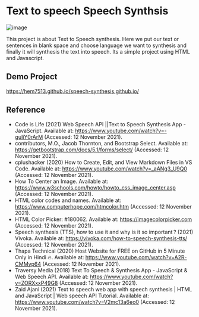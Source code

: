 # Text to speech Speech Synthsis

![image](https://user-images.githubusercontent.com/91752852/141448078-972e1c81-4bf0-441a-a081-6a02f8d4d6eb.png)

This project is about Text to Speech synthesis. Here we put our text or sentences in blank space and choose  language we want to synthesis and finally it will synthesis the text into speech. Its a simple project using HTML and Javascript.




  ## Demo Project 
  https://hem7513.github.io/speech-synthesis.github.io/

  
## Reference
* Code is Life (2021) Web Speech API ||Text to Speech Synthesis App - JavaScript. Available at: https://www.youtube.com/watch?v=-guIiY0rArM (Accessed: 12 November 2021).
* contributors, M.O., Jacob Thornton, and Bootstrap Select. Available at: https://getbootstrap.com/docs/5.1/forms/select/ (Accessed: 12 November 2021).
* cplushacker (2020) How to Create, Edit, and View Markdown Files in VS Code. Available at: https://www.youtube.com/watch?v=_aANg3_U9Q0 (Accessed: 12 November 2021).
* How To Center an Image. Available at: https://www.w3schools.com/howto/howto_css_image_center.asp (Accessed: 12 November 2021).
* HTML color codes and names. Available at: https://www.computerhope.com/htmcolor.htm (Accessed: 12 November 2021).
* HTML Color Picker: #180062. Available at: https://imagecolorpicker.com (Accessed: 12 November 2021).
* Speech synthesis (TTS), how to use it and why is it so important ? (2021) Vivoka. Available at: https://vivoka.com/how-to-speech-synthesis-tts/ (Accessed: 12 November 2021).
* Thapa Technical (2020) Host Website for FREE on GitHub in 5 Minute Only in Hindi 🔥. Available at: https://www.youtube.com/watch?v=A2R-CMMyp64 (Accessed: 12 November 2021).
* Traversy Media (2018) Text To Speech & Synthesis App - JavaScript & Web Speech API. Available at: https://www.youtube.com/watch?v=ZORXxxP49G8 (Accessed: 12 November 2021).
* Zaid Ajani (2021) Text to speech web app with speech synthesis | HTML and JavaScript |  Web speech API Tutorial. Available at: https://www.youtube.com/watch?v=V2mc13a6eo0 (Accessed: 12 November 2021).

